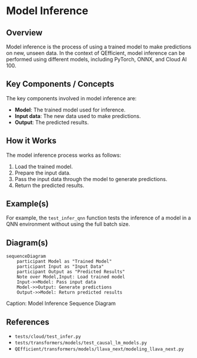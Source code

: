 # Model Inference
## Overview
Model inference is the process of using a trained model to make predictions on new, unseen data. In the context of QEfficient, model inference can be performed using different models, including PyTorch, ONNX, and Cloud AI 100.

## Key Components / Concepts
The key components involved in model inference are:
* **Model**: The trained model used for inference.
* **Input data**: The new data used to make predictions.
* **Output**: The predicted results.

## How it Works
The model inference process works as follows:
1. Load the trained model.
2. Prepare the input data.
3. Pass the input data through the model to generate predictions.
4. Return the predicted results.

## Example(s)
For example, the `test_infer_qnn` function tests the inference of a model in a QNN environment without using the full batch size.

## Diagram(s)
```mermaid
sequenceDiagram
    participant Model as "Trained Model"
    participant Input as "Input Data"
    participant Output as "Predicted Results"
    Note over Model,Input: Load trained model
    Input->>Model: Pass input data
    Model->>Output: Generate predictions
    Output->>Model: Return predicted results
```
Caption: Model Inference Sequence Diagram

## References
* `tests/cloud/test_infer.py`
* `tests/transformers/models/test_causal_lm_models.py`
* `QEfficient/transformers/models/llava_next/modeling_llava_next.py`